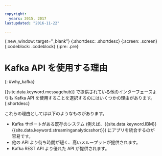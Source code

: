 ```yaml
---

copyright:
  years: 2015, 2017
lastupdated: "2016-11-22"

---
```


{:new_window: target="_blank"}
{:shortdesc: .shortdesc}
{:screen: .screen}
{:codeblock: .codeblock}
{:pre: .pre}

# Kafka API を使用する理由
{: #why_kafka}

{{site.data.keyword.messagehub}} で提供されている他のインターフェースよりも Kafka API を使用することを選択するのにはいくつかの理由があります。
{:shortdesc}

これらの理由としては以下のようなものがあります。

* Kafka サポートがある既存のシステム (例えば、{{site.data.keyword.IBM}} {{site.data.keyword.streaminganalyticsshort}}) にアプリを統合するのが容易です。
* 他の API より待ち時間が短く、高いスループットが提供されます。
* Kafka REST API より優れた API が提供されます。
